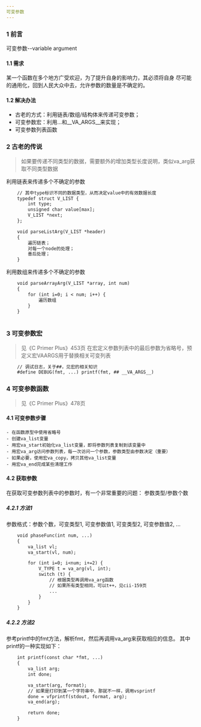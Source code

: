 ```yaml
---
可变参数
---
```



### 1 前言
可变参数--variable argument
#### 1.1 需求
某一个函数在多个地方广受欢迎，为了提升自身的影响力，其必须将自身
尽可能的通用化，回到人民大众中去，允许参数的数量是不确定的。

#### 1.2 解决办法
- 古老的方式：利用链表/数组/结构体来传递可变参数；
- 可变参数宏：利用...和\_\_VA\_ARGS\_\_来实现；
- 可变参数列表函数


### 2 古老的传说
> 如果要传递不同类型的数据，需要额外的增加类型长度说明，类似va_arg获取不同类型数据

利用链表来传递多个不确定的参数
```gcc
    // 其中type标识不同的数据类型，从而决定value中的有效数据长度
    typedef struct V_LIST { 
        int type;
        unsigned char value[max];
        V_LIST *next;
    };

    void parseListArg(V_LIST *header)
    {
        遍历链表；
        对每一个node的处理；
        善后处理；
    }
```

利用数组来传递多个不确定的参数
```gcc
    void parseArrayArg(V_LIST *array, int num)
    {
        for (int i=0; i < num; i++) {
            遍历数组
        }
    }
    
```


### 3 可变参数宏
> 见《C Primer Plus》453页
在宏定义参数列表中的最后参数为省略号，预定义宏VAARGS用于替换相关可变列表
```gcc
    // 调试日志，关于##，见宏的相关知识
    #define DEBUG(fmt, ...) printf(fmt, ## __VA_ARGS__)
```


### 4 可变参数函数
> 见《C Primer Plus》478页
#### 4.1 可变参数步骤
```
- 在函数原型中使用省略号
- 创建va_list变量
- 用宏va_start初始化va_list变量，即将参数列表复制到该变量中
- 用宏va_arg访问参数列表，每一次访问一个参数，参数类型由参数决定（重要）
- 如果必要，使用宏va_copy，拷贝其他va_list变量
- 用宏va_end完成某些清理工作
```

#### 4.2 获取参数
在获取可变参数列表中的参数时，有一个非常重要的问题：
    参数类型/参数个数

##### 4.2.1 方法1  
参数格式：参数个数，可变类型1, 可变参数值1, 可变类型2, 可变参数值2, ...
```gcc
    void phaseFunc(int num, ...)
    {
        va_list vl;
        va_start(vl, num);

        for (int i=0; i<num; i+=2) {
            V_TYPE t = va_arg(vl, int);
            switch (t) {
                // 根据类型再调用va_arg函数
                // 如果所有类型相同，可以t++，见cii-159页
                ...
            }
        }
    }
```

##### 4.2.2 方法2
参考printf中的fmt方法，解析fmt，然后再调用va_arg来获取相应的信息。
其中printf的一种实现如下：
```gcc
    int printf(const char *fmt, ...) 
    {
        va_list arg;
        int done;

        va_start(arg, format);
        // 如果是打印到某一个字符串中，那就不一样，调用vsprintf
        done = vfprintf(stdout, format, arg);
        va_end(arg);

        return done;
    }
```
